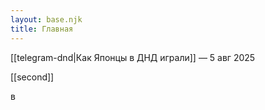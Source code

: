 ```yaml
---
layout: base.njk
title: Главная
---
```

[[telegram-dnd|Как Японцы в ДНД играли]] — 5 авг 2025

[[second]]

в


